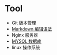 # Tool

- Git 版本管理
- [Markdown 编辑语法](/Tool/Markdown.md)
- Nginx 服务器
- [MYSQL 数据库](/Tool/MYSQL.md)
- linux 操作系统
